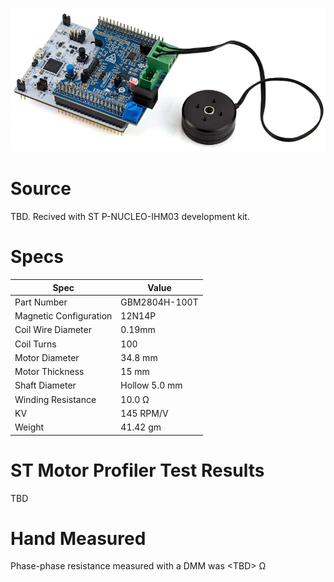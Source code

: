 
![image](image.png)

# Source

TBD.  Recived with ST P-NUCLEO-IHM03 development kit.

# Specs

| Spec | Value |
| ---- | --- |
| Part Number | GBM2804H-100T |
| Magnetic Configuration | 12N14P |
| Coil Wire Diameter | 0.19mm |
| Coil Turns | 100 |
| Motor Diameter | 34.8 mm |
| Motor Thickness | 15 mm |
| Shaft Diameter | Hollow 5.0 mm |
| Winding Resistance |10.0 Ω |
| KV | 145 RPM/V |
| Weight | 41.42 gm |

# ST Motor Profiler Test Results

TBD

<!--- ![Profiler Results](st-motor-profiler-results.PNG) --->

# Hand Measured

Phase-phase resistance measured with a DMM was \<TBD\> Ω

<!--- 
> **Note**
>
> Based on hand mesaurement, it looks like ST reports the single phase resistance, while the motor spec lists the phase-phase resistance.
--->